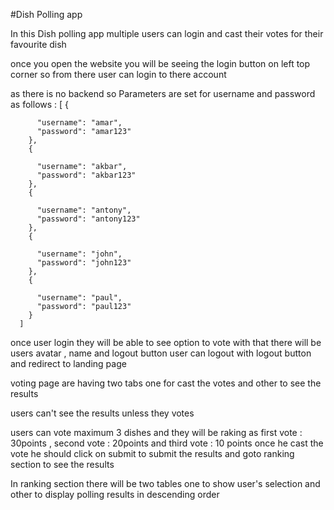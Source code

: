 #Dish Polling app

In this Dish polling app multiple users can login and cast their votes for their favourite dish

once you open the website you will be seeing the login button on left top corner so from there user can login to there account

as there is no backend so Parameters are set for username and password as follows :
 [
        {
         
          "username": "amar",
          "password": "amar123"
        },
        {
         
          "username": "akbar",
          "password": "akbar123"
        },
        {
          
          "username": "antony",
          "password": "antony123"
        },
        {
         
          "username": "john",
          "password": "john123"
        },
        {
        
          "username": "paul",
          "password": "paul123"
        }
      ]

once user login they will be able to see option to vote with that there will be users avatar , name and logout button 
user can logout with logout button and redirect to landing page

voting page are having two tabs one for cast the votes and other to see the results

users can't see the results unless they votes

users can vote maximum 3 dishes and they will be raking as first vote : 30points , second vote : 20points  and third vote : 10 points
once he cast the vote he should click on submit to submit the results and goto ranking section to see the results

In ranking section there will be two tables one to show user's selection and other to display polling results in descending order



